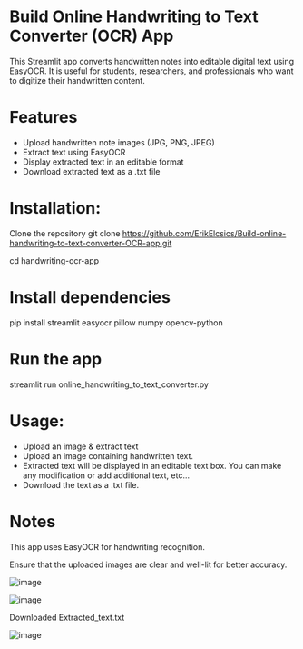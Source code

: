 # Build Online Handwriting to Text Converter (OCR) App

This Streamlit app converts handwritten notes into editable digital text using EasyOCR. It is useful for students, researchers, and professionals who want to digitize their handwritten content.

# Features
- Upload handwritten note images (JPG, PNG, JPEG)
- Extract text using EasyOCR
- Display extracted text in an editable format
- Download extracted text as a .txt file

# Installation:

Clone the repository
git clone https://github.com/ErikElcsics/Build-online-handwriting-to-text-converter-OCR-app.git

cd handwriting-ocr-app

# Install dependencies
pip install streamlit easyocr pillow numpy opencv-python

# Run the app
streamlit run online_handwriting_to_text_converter.py

# Usage:
- Upload an image & extract text
- Upload an image containing handwritten text.
- Extracted text will be displayed in an editable text box. You can make any modification or add additional text, etc...
- Download the text as a .txt file.

# Notes
This app uses EasyOCR for handwriting recognition.

Ensure that the uploaded images are clear and well-lit for better accuracy.

![image](https://github.com/user-attachments/assets/1f39e34a-6da1-4a03-b25c-cdf7428b4bf3)

![image](https://github.com/user-attachments/assets/e4776c2f-87fb-4599-a51e-41836f7e5914)

Downloaded Extracted_text.txt

![image](https://github.com/user-attachments/assets/d655c6ad-f1b2-47e4-91db-b0700181c63a)
